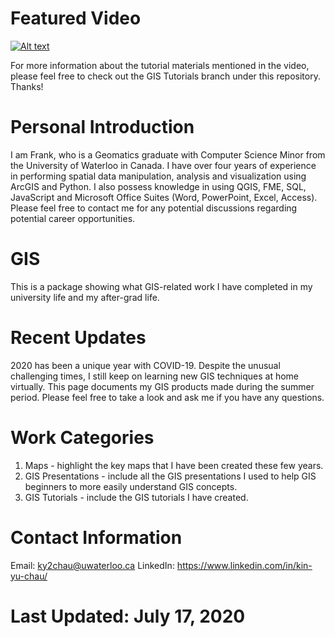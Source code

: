 # Featured Video
[![Alt text](https://img.youtube.com/vi/wTqrD6s8BSI/0.jpg)](https://www.youtube.com/watch?v=wTqrD6s8BSI)

For more information about the tutorial materials mentioned in the video, please feel free to check out the GIS Tutorials branch under this repository. Thanks!

# Personal Introduction
I am Frank, who is a Geomatics graduate with Computer Science Minor from the University of Waterloo in Canada. 
I have over four years of experience in performing spatial data manipulation, analysis and visualization using ArcGIS and Python.
I also possess knowledge in using QGIS, FME, SQL, JavaScript and Microsoft Office Suites (Word, PowerPoint, Excel, Access).
Please feel free to contact me for any potential discussions regarding potential career opportunities.

# GIS
This is a package showing what GIS-related work I have completed in my university life and my after-grad life.

# Recent Updates
2020 has been a unique year with COVID-19. Despite the unusual challenging times, I still keep on learning new GIS techniques at home virtually. This page documents my GIS products made during the summer period. Please feel free to take a look and ask me if you have any questions.

# Work Categories
1. Maps - highlight the key maps that I have been created these few years.
2. GIS Presentations - include all the GIS presentations I used to help GIS beginners to more easily understand GIS concepts.
3. GIS Tutorials - include the GIS tutorials I have created.

# Contact Information
Email: ky2chau@uwaterloo.ca
LinkedIn: https://www.linkedin.com/in/kin-yu-chau/

# Last Updated: July 17, 2020
